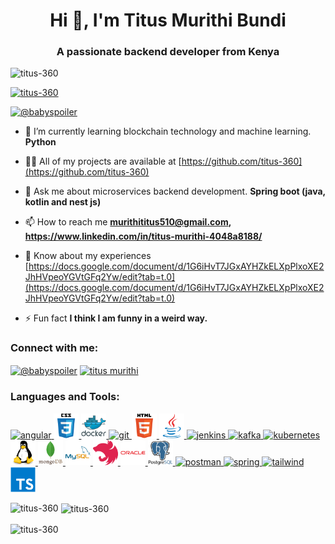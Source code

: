 <h1 align="center">Hi 👋, I'm Titus Murithi Bundi</h1>
<h3 align="center">A passionate backend developer from Kenya</h3>

<p align="left"> <img src="https://komarev.com/ghpvc/?username=titus-360&label=Profile%20views&color=0e75b6&style=flat" alt="titus-360" /> </p>

<p align="left"> <a href="https://github.com/ryo-ma/github-profile-trophy"><img src="https://github-profile-trophy.vercel.app/?username=titus-360" alt="titus-360" /></a> </p>

<p align="left"> <a href="https://twitter.com/@babyspoiler" target="blank"><img src="https://img.shields.io/twitter/follow/@babyspoiler?logo=twitter&style=for-the-badge" alt="@babyspoiler" /></a> </p>

- 🌱 I’m currently learning blockchain technology and machine learning. **Python**

- 👨‍💻 All of my projects are available at [https://github.com/titus-360](https://github.com/titus-360)

- 💬 Ask me about microservices backend development. **Spring boot (java, kotlin and nest js)**

- 📫 How to reach me **murithititus510@gmail.com, https://www.linkedin.com/in/titus-murithi-4048a8188/**

- 📄 Know about my experiences [https://docs.google.com/document/d/1G6iHvT7JGxAYHZkELXpPlxoXE2JhHVpeoYGVtGFq2Yw/edit?tab=t.0](https://docs.google.com/document/d/1G6iHvT7JGxAYHZkELXpPlxoXE2JhHVpeoYGVtGFq2Yw/edit?tab=t.0)

- ⚡ Fun fact **I think I am funny in a weird way.**

<h3 align="left">Connect with me:</h3>
<p align="left">
<a href="https://twitter.com/baby_spoiler" target="blank"><img align="center" src="https://raw.githubusercontent.com/rahuldkjain/github-profile-readme-generator/master/src/images/icons/Social/twitter.svg" alt="@babyspoiler" height="30" width="40" /></a>
<a href="https://linkedin.com/in/titus murithi" target="blank"><img align="center" src="https://raw.githubusercontent.com/rahuldkjain/github-profile-readme-generator/master/src/images/icons/Social/linked-in-alt.svg" alt="titus murithi" height="30" width="40" /></a>
</p>

<h3 align="left">Languages and Tools:</h3>
<p align="left"> <a href="https://angular.io" target="_blank" rel="noreferrer"> <img src="https://angular.io/assets/images/logos/angular/angular.svg" alt="angular" width="40" height="40"/> </a> <a href="https://www.w3schools.com/css/" target="_blank" rel="noreferrer"> <img src="https://raw.githubusercontent.com/devicons/devicon/master/icons/css3/css3-original-wordmark.svg" alt="css3" width="40" height="40"/> </a> <a href="https://www.docker.com/" target="_blank" rel="noreferrer"> <img src="https://raw.githubusercontent.com/devicons/devicon/master/icons/docker/docker-original-wordmark.svg" alt="docker" width="40" height="40"/> </a> <a href="https://git-scm.com/" target="_blank" rel="noreferrer"> <img src="https://www.vectorlogo.zone/logos/git-scm/git-scm-icon.svg" alt="git" width="40" height="40"/> </a> <a href="https://www.w3.org/html/" target="_blank" rel="noreferrer"> <img src="https://raw.githubusercontent.com/devicons/devicon/master/icons/html5/html5-original-wordmark.svg" alt="html5" width="40" height="40"/> </a> <a href="https://www.java.com" target="_blank" rel="noreferrer"> <img src="https://raw.githubusercontent.com/devicons/devicon/master/icons/java/java-original.svg" alt="java" width="40" height="40"/> </a> <a href="https://www.jenkins.io" target="_blank" rel="noreferrer"> <img src="https://www.vectorlogo.zone/logos/jenkins/jenkins-icon.svg" alt="jenkins" width="40" height="40"/> </a> <a href="https://kafka.apache.org/" target="_blank" rel="noreferrer"> <img src="https://www.vectorlogo.zone/logos/apache_kafka/apache_kafka-icon.svg" alt="kafka" width="40" height="40"/> </a> <a href="https://kubernetes.io" target="_blank" rel="noreferrer"> <img src="https://www.vectorlogo.zone/logos/kubernetes/kubernetes-icon.svg" alt="kubernetes" width="40" height="40"/> </a> <a href="https://www.linux.org/" target="_blank" rel="noreferrer"> <img src="https://raw.githubusercontent.com/devicons/devicon/master/icons/linux/linux-original.svg" alt="linux" width="40" height="40"/> </a> <a href="https://www.mongodb.com/" target="_blank" rel="noreferrer"> <img src="https://raw.githubusercontent.com/devicons/devicon/master/icons/mongodb/mongodb-original-wordmark.svg" alt="mongodb" width="40" height="40"/> </a> <a href="https://www.mysql.com/" target="_blank" rel="noreferrer"> <img src="https://raw.githubusercontent.com/devicons/devicon/master/icons/mysql/mysql-original-wordmark.svg" alt="mysql" width="40" height="40"/> </a> <a href="https://nestjs.com/" target="_blank" rel="noreferrer"> <img src="https://raw.githubusercontent.com/devicons/devicon/master/icons/nestjs/nestjs-plain.svg" alt="nestjs" width="40" height="40"/> </a> <a href="https://www.oracle.com/" target="_blank" rel="noreferrer"> <img src="https://raw.githubusercontent.com/devicons/devicon/master/icons/oracle/oracle-original.svg" alt="oracle" width="40" height="40"/> </a> <a href="https://www.postgresql.org" target="_blank" rel="noreferrer"> <img src="https://raw.githubusercontent.com/devicons/devicon/master/icons/postgresql/postgresql-original-wordmark.svg" alt="postgresql" width="40" height="40"/> </a> <a href="https://postman.com" target="_blank" rel="noreferrer"> <img src="https://www.vectorlogo.zone/logos/getpostman/getpostman-icon.svg" alt="postman" width="40" height="40"/> </a> <a href="https://spring.io/" target="_blank" rel="noreferrer"> <img src="https://www.vectorlogo.zone/logos/springio/springio-icon.svg" alt="spring" width="40" height="40"/> </a> <a href="https://tailwindcss.com/" target="_blank" rel="noreferrer"> <img src="https://www.vectorlogo.zone/logos/tailwindcss/tailwindcss-icon.svg" alt="tailwind" width="40" height="40"/> </a> <a href="https://www.typescriptlang.org/" target="_blank" rel="noreferrer"> <img src="https://raw.githubusercontent.com/devicons/devicon/master/icons/typescript/typescript-original.svg" alt="typescript" width="40" height="40"/> </a> </p>

<p><img align="left" src="https://github-readme-stats.vercel.app/api/top-langs?username=titus-360&show_icons=true&locale=en&layout=compact" alt="titus-360" /></p>

<p>&nbsp;<img align="center" src="https://github-readme-stats.vercel.app/api?username=titus-360&show_icons=true&locale=en" alt="titus-360" /></p>

<p><img align="center" src="https://github-readme-streak-stats.herokuapp.com/?user=titus-360&" alt="titus-360" /></p>
